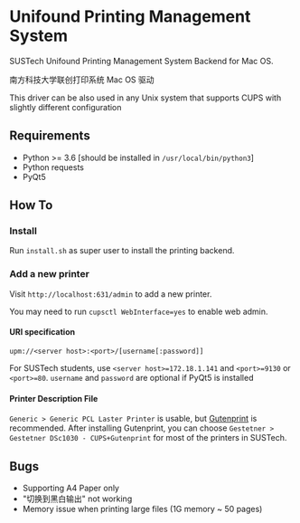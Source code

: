 # Unifound Printing Management System

SUSTech Unifound Printing Management System Backend for Mac OS.

南方科技大学联创打印系统 Mac OS 驱动

This driver can be also used in any Unix system that supports CUPS with slightly different configuration

## Requirements

- Python >= 3.6 [should be installed in `/usr/local/bin/python3`]
- Python requests
- PyQt5

## How To

### Install

Run `install.sh` as super user to install the printing backend.

### Add a new printer

Visit `http://localhost:631/admin` to add a new printer.

You may need to run `cupsctl WebInterface=yes` to enable web admin.

#### URI specification

`upm://<server host>:<port>/[username[:password]]`

For SUSTech students, use `<server host>=172.18.1.141` and `<port>=9130` or `<port>=80`. `username` and `password` are optional if PyQt5 is installed

#### Printer Description File

`Generic > Generic PCL Laster Printer` is usable, but [Gutenprint](http://gimp-print.sourceforge.net/) is recommended. After installing Gutenprint, you can choose `Gestetner > Gestetner DSc1030 - CUPS+Gutenprint` for most of the printers in SUSTech.

## Bugs

- Supporting A4 Paper only
- "切换到黑白输出" not working
- Memory issue when printing large files (1G memory ~ 50 pages)
